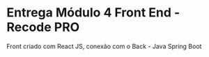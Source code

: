 # Entrega Módulo 4 Front End - Recode PRO

Front criado com React JS, conexão com o Back - Java Spring Boot

